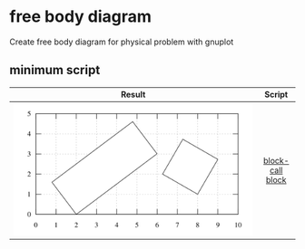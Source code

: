 # free body diagram
Create free body diagram for physical problem with gnuplot


## minimum script
Result | Script
:-: | :-:
![](block-call.svg) | [block-call](block-call.gnu)<br>[block](block.gnu)

